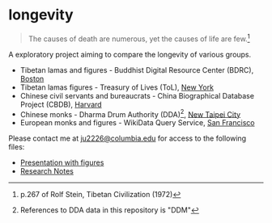 # longevity

> The causes of death are numerous, yet the causes of life are few.[^1]

A exploratory project aiming to compare the longevity of various groups. 
* Tibetan lamas and figures - Buddhist Digital Resource Center (BDRC), [Boston](https://www.bdrc.io/)
* Tibetan lamas figures - Treasury of Lives (ToL), [New York](https://treasuryoflives.org/)
* Chinese civil servants and bureaucrats - China Biographical Database Project (CBDB), [Harvard](https://projects.iq.harvard.edu/cbdb/home)
* Chinese monks - Dharma Drum Authority (DDA)[^2], [New Taipei City](https://authority.dila.edu.tw/person/)
* European monks and figures - WikiData Query Service, [San Francisco](https://query.wikidata.org/)

Please contact me at ju2226@columbia.edu for access to the following files:
* [Presentation with figures](https://docs.google.com/presentation/d/1P-5aRM6gU1XCW0YmDU0PmmOURvG6XdmvbBOD-VgRyzc/edit#slide=id.g10e29ca1dcf_0_11)
* [Research Notes](https://docs.google.com/document/d/1PUPGyQ1K0ONHb-B6oOHqgsn0tkcHOUkQMNBx9CJSgWw/edit#heading=h.hjo4isc69x8s)

[^1]: p.267 of Rolf Stein, Tibetan Civilization (1972)
[^2]: References to DDA data in this repository is "DDM"
